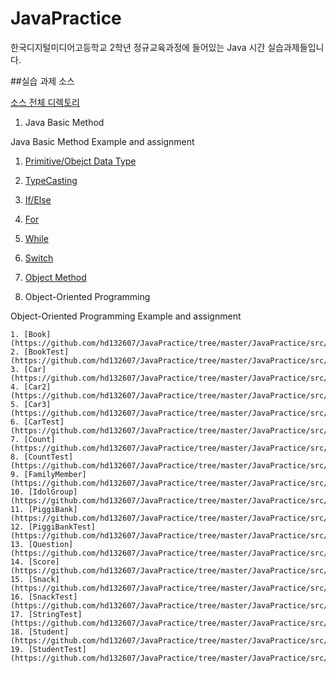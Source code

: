 # JavaPractice

한국디지털미디어고등학교 2학년 정규교육과정에 들어있는 Java 시간 실습과제들입니다.

##실습 과제 소스

[소스 전체 디렉토리](https://github.com/hd132607/JavaPractice/tree/master/JavaPractice/src/org/dimigo)

1. Java Basic Method

Java Basic Method Example and assignment

  1. [Primitive/Obejct Data Type](https://github.com/hd132607/JavaPractice/blob/master/JavaPractice/src/org/dimigo/basic/PrimitiveDataType.java)
  2. [TypeCasting](https://github.com/hd132607/JavaPractice/blob/master/JavaPractice/src/org/dimigo/basic/TypeCasting.java)
  3. [If/Else](https://github.com/hd132607/JavaPractice/blob/master/JavaPractice/src/org/dimigo/basic/IfElse.java)
  4. [For](https://github.com/hd132607/JavaPractice/blob/master/JavaPractice/src/org/dimigo/basic/For.java)
  5. [While](https://github.com/hd132607/JavaPractice/blob/master/JavaPractice/src/org/dimigo/basic/While.java)
  6. [Switch](https://github.com/hd132607/JavaPractice/blob/master/JavaPractice/src/org/dimigo/basic/Switch.java)
  7. [Object Method](https://github.com/hd132607/JavaPractice/blob/master/JavaPractice/src/org/dimigo/basic/Car.java)
  
2. Object-Oriented Programming

Object-Oriented Programming Example and assignment

	1. [Book](https://github.com/hd132607/JavaPractice/tree/master/JavaPractice/src/org/dimigo/oop/Book.java)
	2. [BookTest](https://github.com/hd132607/JavaPractice/tree/master/JavaPractice/src/org/dimigo/oop/BookTest.java)
	3. [Car](https://github.com/hd132607/JavaPractice/tree/master/JavaPractice/src/org/dimigo/oop/Car.java)
	4. [Car2](https://github.com/hd132607/JavaPractice/tree/master/JavaPractice/src/org/dimigo/oop/Car2.java)
	5. [Car3](https://github.com/hd132607/JavaPractice/tree/master/JavaPractice/src/org/dimigo/oop/Car3.java)
	6. [CarTest](https://github.com/hd132607/JavaPractice/tree/master/JavaPractice/src/org/dimigo/oop/CarTest.java)
	7. [Count](https://github.com/hd132607/JavaPractice/tree/master/JavaPractice/src/org/dimigo/oop/Count.java)
	8. [CountTest](https://github.com/hd132607/JavaPractice/tree/master/JavaPractice/src/org/dimigo/oop/CountTest.java)
	9. [FamilyMember](https://github.com/hd132607/JavaPractice/tree/master/JavaPractice/src/org/dimigo/oop/FamilyMember.java)
	10. [IdolGroup](https://github.com/hd132607/JavaPractice/tree/master/JavaPractice/src/org/dimigo/oop/IdolGroup.java)
	11. [PiggiBank](https://github.com/hd132607/JavaPractice/tree/master/JavaPractice/src/org/dimigo/oop/PiggiBank.java)
	12. [PiggiBankTest](https://github.com/hd132607/JavaPractice/tree/master/JavaPractice/src/org/dimigo/oop/PiggiBankTest.java)
	13. [Question](https://github.com/hd132607/JavaPractice/tree/master/JavaPractice/src/org/dimigo/oop/Question.java)
	14. [Score](https://github.com/hd132607/JavaPractice/tree/master/JavaPractice/src/org/dimigo/oop/Score.java)
	15. [Snack](https://github.com/hd132607/JavaPractice/tree/master/JavaPractice/src/org/dimigo/oop/Snack.java)
	16. [SnackTest](https://github.com/hd132607/JavaPractice/tree/master/JavaPractice/src/org/dimigo/oop/SnackTest.java)
	17. [StringTest](https://github.com/hd132607/JavaPractice/tree/master/JavaPractice/src/org/dimigo/oop/StringTest.java)
	18. [Student](https://github.com/hd132607/JavaPractice/tree/master/JavaPractice/src/org/dimigo/oop/Stduent.java)
	19. [StudentTest](https://github.com/hd132607/JavaPractice/tree/master/JavaPractice/src/org/dimigo/oop/StudentTest.java)
